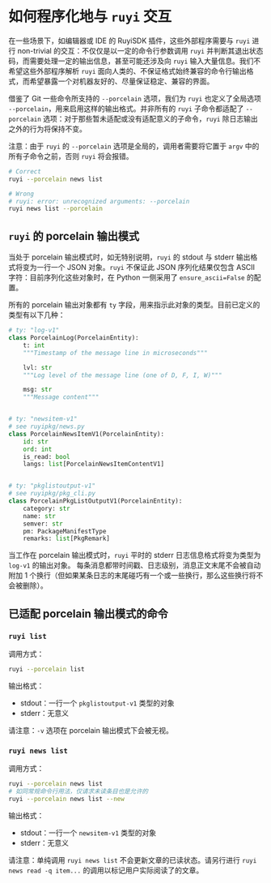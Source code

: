 # 如何程序化地与 `ruyi` 交互

在一些场景下，如编辑器或 IDE 的 RuyiSDK 插件，这些外部程序需要与 `ruyi` 进行 non-trivial
的交互：不仅仅是以一定的命令行参数调用 `ruyi` 并判断其退出状态码，而需要处理一定的输出信息，甚至可能还涉及向
`ruyi` 输入大量信息。我们不希望这些外部程序解析 `ruyi` 面向人类的、不保证格式始终兼容的命令行输出格式，而希望暴露一个对机器友好的、尽量保证稳定、兼容的界面。

借鉴了 Git 一些命令所支持的 `--porcelain` 选项，我们为 `ruyi` 也定义了全局选项
`--porcelain`，用来启用这样的输出格式。并非所有的 `ruyi` 子命令都适配了 `--porcelain`
选项：对于那些暂未适配或没有适配意义的子命令，`ruyi` 除日志输出之外的行为将保持不变。

注意：由于 `ruyi` 的 `--porcelain` 选项是全局的，调用者需要将它置于 `argv`
中的所有子命令之前，否则 `ruyi` 将会报错。

```sh
# Correct
ruyi --porcelain news list

# Wrong
# ruyi: error: unrecognized arguments: --porcelain
ruyi news list --porcelain
```

## `ruyi` 的 porcelain 输出模式

当处于 porcelain 输出模式时，如无特别说明，`ruyi` 的 stdout 与 stderr 输出格式将变为一行一个
JSON 对象。`ruyi` 不保证此 JSON 序列化结果仅包含 ASCII 字符：目前序列化这些对象时，在 Python 一侧采用了
`ensure_ascii=False` 的配置。

所有的 porcelain 输出对象都有 `ty` 字段，用来指示此对象的类型。目前已定义的类型有以下几种：

```python
# ty: "log-v1"
class PorcelainLog(PorcelainEntity):
    t: int
    """Timestamp of the message line in microseconds"""

    lvl: str
    """Log level of the message line (one of D, F, I, W)"""

    msg: str
    """Message content"""


# ty: "newsitem-v1"
# see ruyipkg/news.py
class PorcelainNewsItemV1(PorcelainEntity):
    id: str
    ord: int
    is_read: bool
    langs: list[PorcelainNewsItemContentV1]


# ty: "pkglistoutput-v1"
# see ruyipkg/pkg_cli.py
class PorcelainPkgListOutputV1(PorcelainEntity):
    category: str
    name: str
    semver: str
    pm: PackageManifestType
    remarks: list[PkgRemark]
```

当工作在 porcelain 输出模式时，`ruyi` 平时的 stderr 日志信息格式将变为类型为 `log-v1` 的输出对象。
每条消息都带时间戳、日志级别，消息正文末尾不会被自动附加 1 个换行（但如果某条日志的末尾碰巧有一个或一些换行，那么这些换行将不会被删除）。

## 已适配 porcelain 输出模式的命令

### `ruyi list`

调用方式：

```sh
ruyi --porcelain list
```

输出格式：

* stdout：一行一个 `pkglistoutput-v1` 类型的对象
* stderr：无意义

请注意：`-v` 选项在 porcelain 输出模式下会被无视。

### `ruyi news list`

调用方式：

```sh
ruyi --porcelain news list
# 如同常规命令行用法，仅请求未读条目也是允许的
ruyi --porcelain news list --new
```

输出格式：

* stdout：一行一个 `newsitem-v1` 类型的对象
* stderr：无意义

请注意：单纯调用 `ruyi news list` 不会更新文章的已读状态。请另行进行
`ruyi news read -q item...` 的调用以标记用户实际阅读了的文章。
